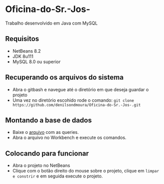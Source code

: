 # Oficina-do-Sr.-Jos-
Trabalho desenvolvido em Java com MySQL

## Requisitos
- NetBeans 8.2
- JDK 8u111 
- MySQL 8.0 ou superior

## Recuperando os arquivos do sistema
- Abra o gitbash e navegue até o diretório em que deseja guardar o projeto
- Uma vez no diretório escohido rode o comando: `git clone https://github.com/denilsondmoura/Oficina-do-Sr.-Jos-.git`
  
## Montando a base de dados
- Baixe o [arquivo](https://drive.google.com/open?id=1hXUq0GwyXR2_bNrA3CHWeQYKteGmsOox) com as queries.
- Abra o arquivo no Workbench e execute os comandos.

## Colocando para funcionar
- Abra o projeto no NetBeans
- Clique com o botão direito do mouse sobre o projeto, clique em `limpar e constrir` e em seguida execute o projeto.
